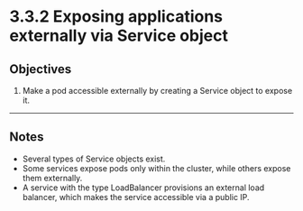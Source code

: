 # 3.3.2 Exposing applications externally via Service object

## Objectives
1. Make a pod accessible externally by creating a Service object to expose it.

---

## Notes

* Several types of Service objects exist. 
* Some services expose pods only within the cluster, while others expose them externally. 
* A service with the type LoadBalancer provisions an external load balancer, which makes the service accessible via a public IP. 

